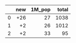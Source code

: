 |    |   new |   1M_pop |   total |
|---:|------:|---------:|--------:|
|  0 |   +26 |       27 |    1038 |
|  1 |    +2 |       26 |    1012 |
|  2 |    +2 |       33 |      95 |